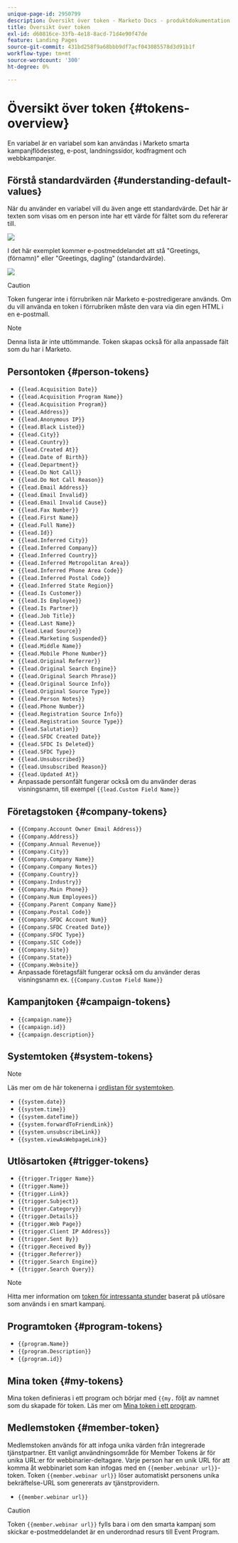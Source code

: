 ```yaml
---
unique-page-id: 2950799
description: Översikt över token - Marketo Docs - produktdokumentation
title: Översikt över token
exl-id: d60816ce-33fb-4e18-8acd-71d4e90f47de
feature: Landing Pages
source-git-commit: 431bd258f9a68bbb9df7acf043085578d3d91b1f
workflow-type: tm+mt
source-wordcount: '300'
ht-degree: 0%

---
```


# Översikt över token {#tokens-overview}

En variabel är en variabel som kan användas i Marketo smarta kampanjflödessteg, e-post, landningssidor, kodfragment och webbkampanjer.

## Förstå standardvärden {#understanding-default-values}

När du använder en variabel vill du även ange ett standardvärde. Det här är texten som visas om en person inte har ett värde för fältet som du refererar till.

![](assets/image2014-12-2-13-3a16-3a48.png)

I det här exemplet kommer e-postmeddelandet att stå &quot;Greetings, (förnamn)&quot; eller &quot;Greetings, dagling&quot; (standardvärde).

![](assets/two.png)

>[!CAUTION]
>
>Token fungerar inte i förrubriken när Marketo e-postredigerare används. Om du vill använda en token i förrubriken måste den vara via din egen HTML i en e-postmall.

>[!NOTE]
>
>Denna lista är inte uttömmande. Token skapas också för alla anpassade fält som du har i Marketo.

## Persontoken {#person-tokens}

* `{{lead.Acquisition Date}}`
* `{{lead.Acquisition Program Name}}`
* `{{lead.Acquisition Program}}`
* `{{lead.Address}}`
* `{{lead.Anonymous IP}}`
* `{{lead.Black Listed}}`
* `{{lead.City}}`
* `{{lead.Country}}`
* `{{lead.Created At}}`
* `{{lead.Date of Birth}}`
* `{{lead.Department}}`
* `{{lead.Do Not Call}}`
* `{{lead.Do Not Call Reason}}`
* `{{lead.Email Address}}`
* `{{lead.Email Invalid}}`
* `{{lead.Email Invalid Cause}}`
* `{{lead.Fax Number}}`
* `{{lead.First Name}}`
* `{{lead.Full Name}}`
* `{{lead.Id}}`
* `{{lead.Inferred City}}`
* `{{lead.Inferred Company}}`
* `{{lead.Inferred Country}}`
* `{{lead.Inferred Metropolitan Area}}`
* `{{lead.Inferred Phone Area Code}}`
* `{{lead.Inferred Postal Code}}`
* `{{lead.Inferred State Region}}`
* `{{lead.Is Customer}}`
* `{{lead.Is Employee}}`
* `{{lead.Is Partner}}`
* `{{lead.Job Title}}`
* `{{lead.Last Name}}`
* `{{lead.Lead Source}}`
* `{{lead.Marketing Suspended}}`
* `{{lead.Middle Name}}`
* `{{lead.Mobile Phone Number}}`
* `{{lead.Original Referrer}}`
* `{{lead.Original Search Engine}}`
* `{{lead.Original Search Phrase}}`
* `{{lead.Original Source Info}}`
* `{{lead.Original Source Type}}`
* `{{lead.Person Notes}}`
* `{{lead.Phone Number}}`
* `{{lead.Registration Source Info}}`
* `{{lead.Registration Source Type}}`
* `{{lead.Salutation}}`
* `{{lead.SFDC Created Date}}`
* `{{lead.SFDC Is Deleted}}`
* `{{lead.SFDC Type}}`
* `{{lead.Unsubscribed}}`
* `{{lead.Unsubscribed Reason}}`
* `{{lead.Updated At}}`
* Anpassade personfält fungerar också om du använder deras visningsnamn, till exempel `{{lead.Custom Field Name}}`

## Företagstoken {#company-tokens}

* `{{Company.Account Owner Email Address}}`
* `{{Company.Address}}`
* `{{Company.Annual Revenue}}`
* `{{Company.City}}`
* `{{Company.Company Name}}`
* `{{Company.Company Notes}}`
* `{{Company.Country}}`
* `{{Company.Industry}}`
* `{{Company.Main Phone}}`
* `{{Company.Num Employees}}`
* `{{Company.Parent Company Name}}`
* `{{Company.Postal Code}}`
* `{{Company.SFDC Account Num}}`
* `{{Company.SFDC Created Date}}`
* `{{Company.SFDC Type}}`
* `{{Company.SIC Code}}`
* `{{Company.Site}}`
* `{{Company.State}}`
* `{{Company.Website}}`
* Anpassade företagsfält fungerar också om du använder deras visningsnamn ex. `{{Company.Custom Field Name}}`

## Kampanjtoken {#campaign-tokens}

* `{{campaign.name}}`
* `{{campaign.id}}`
* `{{campaign.description}}`

## Systemtoken {#system-tokens}

>[!NOTE]
>
>Läs mer om de här tokenerna i [ordlistan för systemtoken](/help/marketo/product-docs/email-marketing/general/using-tokens/system-tokens-glossary.md).

* `{{system.date}}`
* `{{system.time}}`
* `{{system.dateTime}}`
* `{{system.forwardToFriendLink}}`
* `{{system.unsubscribeLink}}`
* `{{system.viewAsWebpageLink}}`

## Utlösartoken {#trigger-tokens}

* `{{trigger.Trigger Name}}`
* `{{trigger.Name}}`
* `{{trigger.Link}}`
* `{{trigger.Subject}}`
* `{{trigger.Category}}`
* `{{trigger.Details}}`
* `{{trigger.Web Page}}`
* `{{trigger.Client IP Address}}`
* `{{trigger.Sent By}}`
* `{{trigger.Received By}}`
* `{{trigger.Referrer}}`
* `{{trigger.Search Engine}}`
* `{{trigger.Search Query}}`

>[!NOTE]
>
>Hitta mer information om [token för intressanta stunder](/help/marketo/product-docs/marketo-sales-insight/msi-for-salesforce/features/tabs-in-the-msi-panel/interesting-moments/trigger-tokens-for-interesting-moments.md) baserat på utlösare som används i en smart kampanj.

## Programtoken {#program-tokens}

* `{{program.Name}}`
* `{{program.Description}}`
* `{{program.id}}`

## Mina token {#my-tokens}

Mina token definieras i ett program och börjar med `{{my.` följt av namnet som du skapade för token. Läs mer om [Mina token i ett program](/help/marketo/product-docs/core-marketo-concepts/programs/tokens/understanding-my-tokens-in-a-program.md).

## Medlemstoken {#member-token}

Medlemstoken används för att infoga unika värden från integrerade tjänstpartner. Ett vanligt användningsområde för Member Tokens är för unika URL:er för webbinarier-deltagare. Varje person har en unik URL för att komma åt webbinariet som kan infogas med en `{{member.webinar url}}`-token. Token `{{member.webinar url}}` löser automatiskt personens unika bekräftelse-URL som genererats av tjänstprovidern.

* `{{member.webinar url}}`

>[!CAUTION]
>
>Token `{{member.webinar url}}` fylls bara i om den smarta kampanj som skickar e-postmeddelandet är en underordnad resurs till Event Program.
